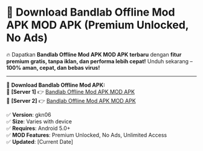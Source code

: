 # 🚀 Download Bandlab Offline Mod APK MOD APK (Premium Unlocked, No Ads)  

🔥 Dapatkan **Bandlab Offline Mod APK MOD APK terbaru** dengan **fitur premium gratis, tanpa iklan, dan performa lebih cepat!** Unduh sekarang – **100% aman, cepat, dan bebas virus!**  

---


🔽 **Download Bandlab Offline Mod APK:**  
🔹 **[Server 1]** 👉 [Bandlab Offline Mod APK MOD APK](https://apkcomod.com?title=Bandlab_Offline_Mod_APK)  
🔹 **[Server 2]** 👉 [Bandlab Offline Mod APK MOD APK](https://apkcomod.com?title=Bandlab_Offline_Mod_APK)  


✅ **Version**: gkn06  
✅ **Size**: Varies with device  
✅ **Requires**: Android 5.0+  
✅ **MOD Features**: Premium Unlocked, No Ads, Unlimited Access  
✅ **Updated**: [Current Date]  